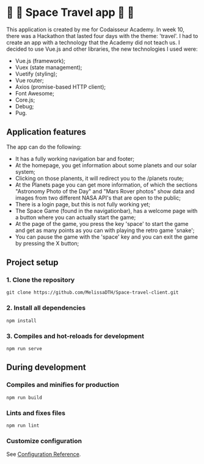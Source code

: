 # :rocket: :space_invader: Space Travel app :rocket: :space_invader:

This application is created by me for Codaisseur Academy. In week 10, there was a Hackathon that lasted four days with the theme: 'travel'. I had to create an app with a technology that the Academy did not teach us. I decided to use Vue.js and other libraries, the new technologies I used were:

  -  Vue.js (framework);
  -  Vuex (state management);
  -  Vuetify (styling);
  -  Vue router;
  -  Axios (promise-based HTTP client);
  -  Font Awesome;
  -  Core.js;
  -  Debug;
  -  Pug.
  

## Application features

The app can do the following:

  - It has a fully working navigation bar and footer;
  - At the homepage, you get information about some planets and our solar system;
  - Clicking on those planents, it will redirect you to the /planets route;
  - At the Planets page you can get more information, of which the sections "Astronomy Photo of the Day" and "Mars Rover photos" show data and images from two different NASA API's that are open to the public;
  - There is a login page, but this is not fully working yet;
  - The Space Game (found in the navigationbar), has a welcome page with a button where you can actually start the game;
  - At the page of the game, you press the key 'space' to start the game and get as many points as you can with playing the retro game 'snake';
  - You can pause the game with the 'space' key and you can exit the game by pressing the X button;

## Project setup

### 1. Clone the repository
```
git clone https://github.com/MelissaDTH/Space-travel-client.git
```

### 2. Install all dependencies
```
npm install
```

### 3. Compiles and hot-reloads for development
```
npm run serve
```

## During development

### Compiles and minifies for production
```
npm run build
```

### Lints and fixes files
```
npm run lint
```




### Customize configuration
See [Configuration Reference](https://cli.vuejs.org/config/).


